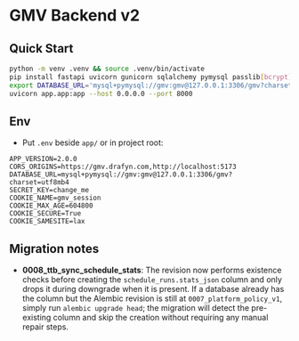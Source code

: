 # GMV Backend v2

## Quick Start

```bash
python -m venv .venv && source .venv/bin/activate
pip install fastapi uvicorn gunicorn sqlalchemy pymysql passlib[bcrypt] itsdangerous pydantic pydantic-settings
export DATABASE_URL='mysql+pymysql://gmv:gmv@127.0.0.1:3306/gmv?charset=utf8mb4'
uvicorn app.app:app --host 0.0.0.0 --port 8000
```

## Env
- Put `.env` beside `app/` or in project root:
```
APP_VERSION=2.0.0
CORS_ORIGINS=https://gmv.drafyn.com,http://localhost:5173
DATABASE_URL=mysql+pymysql://gmv:gmv@127.0.0.1:3306/gmv?charset=utf8mb4
SECRET_KEY=change_me
COOKIE_NAME=gmv_session
COOKIE_MAX_AGE=604800
COOKIE_SECURE=True
COOKIE_SAMESITE=lax
```

## Migration notes

- **0008_ttb_sync_schedule_stats**: The revision now performs existence checks before
  creating the `schedule_runs.stats_json` column and only drops it during downgrade when
  it is present. If a database already has the column but the Alembic revision is still at
  `0007_platform_policy_v1`, simply run `alembic upgrade head`; the migration will detect
  the pre-existing column and skip the creation without requiring any manual repair steps.
